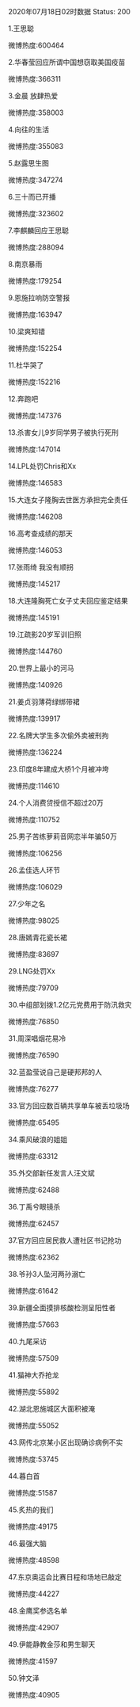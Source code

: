 2020年07月18日02时数据
Status: 200

1.王思聪

微博热度:600464

2.华春莹回应所谓中国想窃取美国疫苗

微博热度:366311

3.金晨 放肆热爱

微博热度:358003

4.向往的生活

微博热度:355083

5.赵露思生图

微博热度:347274

6.三十而已开播

微博热度:323602

7.李麒麟回应王思聪

微博热度:288094

8.南京暴雨

微博热度:179254

9.恩施拉响防空警报

微博热度:163947

10.梁爽知错

微博热度:152254

11.杜华哭了

微博热度:152216

12.奔跑吧

微博热度:147376

13.杀害女儿9岁同学男子被执行死刑

微博热度:147014

14.LPL处罚Chris和Xx

微博热度:146583

15.大连女子隆胸去世医方承担完全责任

微博热度:146208

16.高考查成绩的那天

微博热度:146053

17.张雨绮 我没有顺拐

微博热度:145217

18.大连隆胸死亡女子丈夫回应鉴定结果

微博热度:145191

19.江疏影20岁军训旧照

微博热度:144760

20.世界上最小的河马

微博热度:140926

21.姜贞羽薄荷绿绑带裙

微博热度:139917

22.名牌大学生多次偷外卖被刑拘

微博热度:136224

23.印度8年建成大桥1个月被冲垮

微博热度:114610

24.个人消费贷授信不超过20万

微博热度:110752

25.男子苦练萝莉音网恋半年骗50万

微博热度:106256

26.孟佳选人环节

微博热度:106029

27.少年之名

微博热度:98025

28.唐嫣青花瓷长裙

微博热度:83697

29.LNG处罚Xx

微博热度:79709

30.中组部划拨1.2亿元党费用于防汛救灾

微博热度:76850

31.周深唱烟花易冷

微博热度:76590

32.蓝盈莹说自己是硬邦邦的人

微博热度:76277

33.官方回应数百辆共享单车被丢垃圾场

微博热度:65495

34.乘风破浪的姐姐

微博热度:63312

35.外交部新任发言人汪文斌

微博热度:62488

36.丁禹兮眼镜杀

微博热度:62457

37.官方回应居民救人遭社区书记抢功

微博热度:62362

38.爷孙3人坠河两孙溺亡

微博热度:61642

39.新疆全面摸排核酸检测呈阳性者

微博热度:57663

40.九尾采访

微博热度:57509

41.猫神大乔抢龙

微博热度:55892

42.湖北恩施城区大面积被淹

微博热度:55052

43.网传北京某小区出现确诊病例不实

微博热度:53745

44.暮白首

微博热度:51587

45.炙热的我们

微博热度:49175

46.最强大脑

微博热度:48598

47.东京奥运会比赛日程和场地已敲定

微博热度:44227

48.金鹰奖参选名单

微博热度:42907

49.伊能静教金莎和男生聊天

微博热度:41597

50.钟文泽

微博热度:40905

